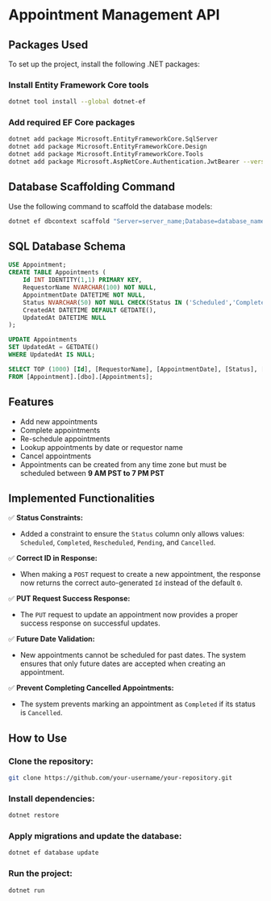 # Appointment Management API

## Packages Used
To set up the project, install the following .NET packages:

### Install Entity Framework Core tools
```sh
dotnet tool install --global dotnet-ef
```

### Add required EF Core packages
```sh
dotnet add package Microsoft.EntityFrameworkCore.SqlServer
dotnet add package Microsoft.EntityFrameworkCore.Design
dotnet add package Microsoft.EntityFrameworkCore.Tools
dotnet add package Microsoft.AspNetCore.Authentication.JwtBearer --version 8.0.5
```

## Database Scaffolding Command
Use the following command to scaffold the database models:
```sh
dotnet ef dbcontext scaffold "Server=server_name;Database=database_name;User Id=user_id;Password=password;TrustServerCertificate=True;" Microsoft.EntityFrameworkCore.SqlServer -o Models
```

## SQL Database Schema
```sql
USE Appointment;
CREATE TABLE Appointments (
    Id INT IDENTITY(1,1) PRIMARY KEY,
    RequestorName NVARCHAR(100) NOT NULL,
    AppointmentDate DATETIME NOT NULL,
    Status NVARCHAR(50) NOT NULL CHECK(Status IN ('Scheduled','Completed','Pending','Cancelled')),
    CreatedAt DATETIME DEFAULT GETDATE(),
    UpdatedAt DATETIME NULL
);

UPDATE Appointments
SET UpdatedAt = GETDATE()
WHERE UpdatedAt IS NULL;

SELECT TOP (1000) [Id], [RequestorName], [AppointmentDate], [Status], [CreatedAt], [UpdatedAt]
FROM [Appointment].[dbo].[Appointments];
```

## Features
- Add new appointments
- Complete appointments
- Re-schedule appointments
- Lookup appointments by date or requestor name
- Cancel appointments
- Appointments can be created from any time zone but must be scheduled between **9 AM PST to 7 PM PST**

## Implemented Functionalities
✅ **Status Constraints:**  
- Added a constraint to ensure the `Status` column only allows values: `Scheduled`, `Completed`, `Rescheduled`, `Pending`, and `Cancelled`.

✅ **Correct ID in Response:**  
- When making a `POST` request to create a new appointment, the response now returns the correct auto-generated `Id` instead of the default `0`.

✅ **PUT Request Success Response:**  
- The `PUT` request to update an appointment now provides a proper success response on successful updates.

✅ **Future Date Validation:**  
- New appointments cannot be scheduled for past dates. The system ensures that only future dates are accepted when creating an appointment.

✅ **Prevent Completing Cancelled Appointments:**  
- The system prevents marking an appointment as `Completed` if its status is `Cancelled`.

## How to Use
### Clone the repository:
```sh
git clone https://github.com/your-username/your-repository.git
```
### Install dependencies:
```sh
dotnet restore
```
### Apply migrations and update the database:
```sh
dotnet ef database update
```
### Run the project:
```sh
dotnet run
```

